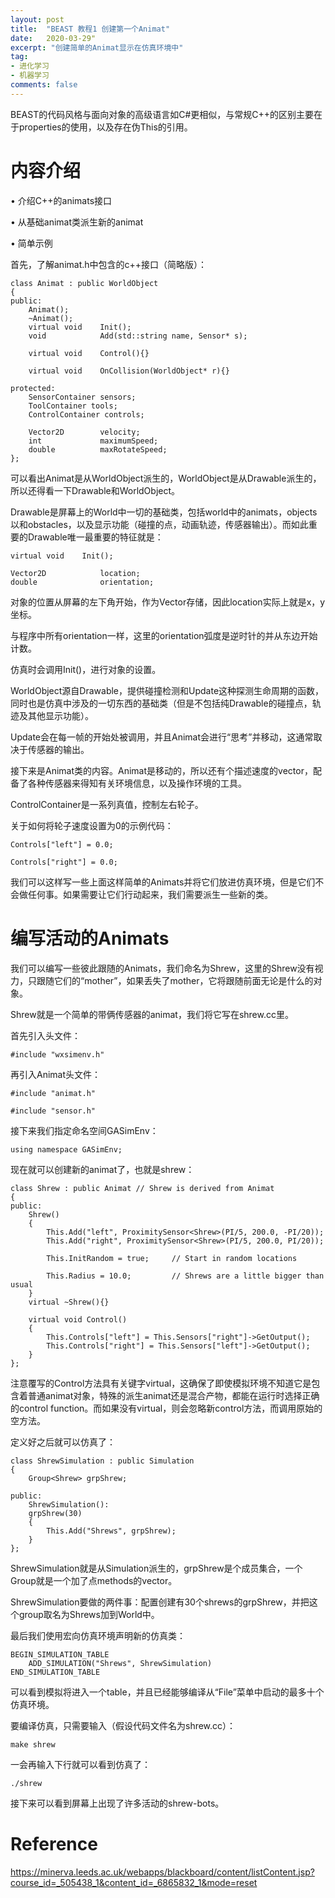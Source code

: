 ```yaml
---
layout: post
title:  "BEAST 教程1 创建第一个Animat"
date:   2020-03-29"
excerpt: "创建简单的Animat显示在仿真环境中"
tag:
- 进化学习
- 机器学习
comments: false
---
```


BEAST的代码风格与面向对象的高级语言如C#更相似，与常规C++的区别主要在于properties的使用，以及存在伪This的引用。

# 内容介绍

• 介绍C++的animats接口

• 从基础animat类派生新的animat

• 简单示例

首先，了解animat.h中包含的c++接口（简略版）：

    class Animat : public WorldObject
    {
    public:
        Animat();
        ~Animat();
        virtual void    Init();
        void            Add(std::string name, Sensor* s);

        virtual void    Control(){}

        virtual void    OnCollision(WorldObject* r){}

    protected:
        SensorContainer sensors;
        ToolContainer tools;
        ControlContainer controls;

        Vector2D        velocity;
        int             maximumSpeed;
        double          maxRotateSpeed;
    };
    
可以看出Animat是从WorldObject派生的，WorldObject是从Drawable派生的，所以还得看一下Drawable和WorldObject。

Drawable是屏幕上的World中一切的基础类，包括world中的animats，objects以和obstacles，以及显示功能（碰撞的点，动画轨迹，传感器输出）。而如此重要的Drawable唯一最重要的特征就是：

    virtual void    Init();

    Vector2D            location;
    double              orientation;

对象的位置从屏幕的左下角开始，作为Vector存储，因此location实际上就是x，y坐标。

与程序中所有orientation一样，这里的orientation弧度是逆时针的并从东边开始计数。

仿真时会调用Init()，进行对象的设置。


WorldObject源自Drawable，提供碰撞检测和Update这种探测生命周期的函数，同时也是仿真中涉及的一切东西的基础类（但是不包括纯Drawable的碰撞点，轨迹及其他显示功能）。

Update会在每一帧的开始处被调用，并且Animat会进行“思考”并移动，这通常取决于传感器的输出。


接下来是Animat类的内容。Animat是移动的，所以还有个描述速度的vector，配备了各种传感器来得知有关环境信息，以及操作环境的工具。

ControlContainer是一系列真值，控制左右轮子。

关于如何将轮子速度设置为0的示例代码：

    Controls["left"] = 0.0;
    
    Controls["right"] = 0.0;

我们可以这样写一些上面这样简单的Animats并将它们放进仿真环境，但是它们不会做任何事。如果需要让它们行动起来，我们需要派生一些新的类。

# 编写活动的Animats

我们可以编写一些彼此跟随的Animats，我们命名为Shrew，这里的Shrew没有视力，只跟随它们的“mother”，如果丢失了mother，它将跟随前面无论是什么的对象。

Shrew就是一个简单的带俩传感器的animat，我们将它写在shrew.cc里。

首先引入头文件：

    #include "wxsimenv.h"

再引入Animat头文件：

    #include "animat.h"

    #include "sensor.h"

接下来我们指定命名空间GASimEnv：

    using namespace GASimEnv;

现在就可以创建新的animat了，也就是shrew：

    class Shrew : public Animat // Shrew is derived from Animat
    {
    public:
        Shrew()
        {
            This.Add("left", ProximitySensor<Shrew>(PI/5, 200.0, -PI/20));
            This.Add("right", ProximitySensor<Shrew>(PI/5, 200.0, PI/20));

            This.InitRandom = true;     // Start in random locations

            This.Radius = 10.0;         // Shrews are a little bigger than usual
        }
        virtual ~Shrew(){}

        virtual void Control()
        {
            This.Controls["left"] = This.Sensors["right"]->GetOutput();
            This.Controls["right"] = This.Sensors["left"]->GetOutput();
        }
    };

注意覆写的Control方法具有关键字virtual，这确保了即使模拟环境不知道它是包含着普通animat对象，特殊的派生animat还是混合产物，都能在运行时选择正确的control function。而如果没有virtual，则会忽略新control方法，而调用原始的空方法。

定义好之后就可以仿真了：

    class ShrewSimulation : public Simulation
    {
        Group<Shrew> grpShrew;

    public:
        ShrewSimulation():
        grpShrew(30)
        {
            This.Add("Shrews", grpShrew);
        }
    };

ShrewSimulation就是从Simulation派生的，grpShrew是个成员集合，一个Group就是一个加了点methods的vector。

ShrewSimulation要做的两件事：配置创建有30个shrews的grpShrew，并把这个group取名为Shrews加到World中。

最后我们使用宏向仿真环境声明新的仿真类：

    BEGIN_SIMULATION_TABLE
        ADD_SIMULATION("Shrews", ShrewSimulation)
    END_SIMULATION_TABLE
    
可以看到模拟将进入一个table，并且已经能够编译从“File”菜单中启动的最多十个仿真环境。

要编译仿真，只需要输入（假设代码文件名为shrew.cc）：

    make shrew

一会再输入下行就可以看到仿真了：

    ./shrew

接下来可以看到屏幕上出现了许多活动的shrew-bots。

# Reference

https://minerva.leeds.ac.uk/webapps/blackboard/content/listContent.jsp?course_id=_505438_1&content_id=_6865832_1&mode=reset
